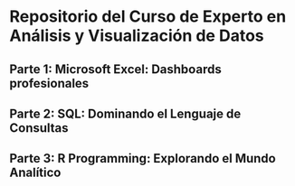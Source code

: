 # **Repositorio del Curso de Experto en Análisis y Visualización de Datos**
## Parte 1: Microsoft Excel: Dashboards profesionales
## Parte 2: SQL: Dominando el Lenguaje de Consultas
## Parte 3: R Programming: Explorando el Mundo Analítico